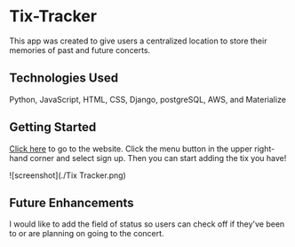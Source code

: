 # Tix-Tracker

This app was created to give users a centralized location to store their memories of past and future concerts.

## Technologies Used

Python, JavaScript, HTML, CSS, Django, postgreSQL, AWS, and Materialize

## Getting Started

[Click here](https://tixtracker.heroku.com) to go to the website. Click the menu button in the upper right-hand corner and select sign up.
Then you can start adding the tix you have!

![screenshot](./Tix Tracker.png)

## Future Enhancements

I would like to add the field of status so users can check off if they've been to or are planning on going to the concert.